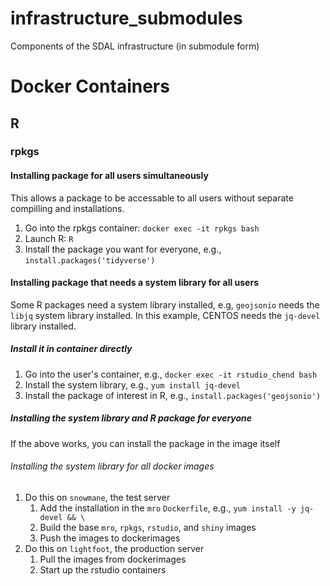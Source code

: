 # infrastructure_submodules
Components of the SDAL infrastructure (in submodule form)

# Docker Containers

## R

### rpkgs

#### Installing package for all users simultaneously

This allows a package to be accessable to all users without separate compilling and installations.

1. Go into the rpkgs container: `docker exec -it rpkgs bash`
2. Launch R: `R`
3. Install the package you want for everyone, e.g., `install.packages('tidyverse')`

#### Installing package that needs a system library for all users

Some R packages need a system library installed, e.g, `geojsonio` needs the `libjq` system library installed.
In this example, CENTOS needs the `jq-devel` library installed.

##### Install it in container directly

1. Go into the user's container, e.g., `docker exec -it rstudio_chend bash`
2. Install the system library, e.g., `yum install jq-devel`
3. Install the package of interest in R, e.g., `install.packages('geojsonio')`

##### Installing the system library and R package for everyone

If the above works, you can install the package in the image itself

###### Installing the system library for all docker images

1. Do this on `snowmane`, the test server
    1. Add the installation in the `mro` `Dockerfile`, e.g., `yum install -y jq-devel && \`
    2. Build the base `mro`, `rpkgs`, `rstudio`, and `shiny` images
    3. Push the images to dockerimages
2. Do this on `lightfoot`, the production server
    1. Pull the images from dockerimages
    2. Start up the rstudio containers
